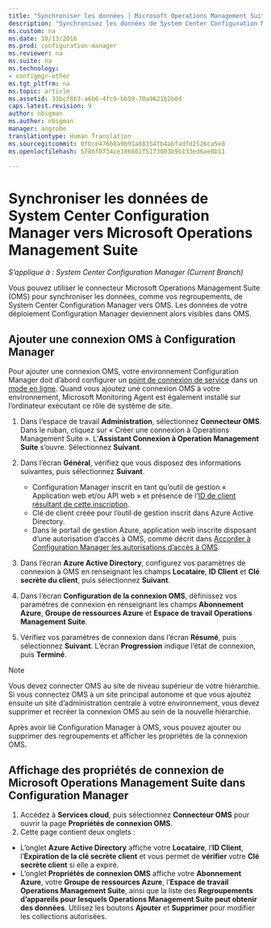 ```yaml
---
title: "Synchroniser les données | Microsoft Operations Management Suite | System Center Configuration Manager"
description: "Synchronisez les données de System Center Configuration Manager vers Microsoft Operations Management Suite."
ms.custom: na
ms.date: 10/13/2016
ms.prod: configuration-manager
ms.reviewer: na
ms.suite: na
ms.technology:
- configmgr-other
ms.tgt_pltfrm: na
ms.topic: article
ms.assetid: 33bcf8b3-a6b6-4fc9-bb59-70a9621b2b0d
caps.latest.revision: 9
author: nbigman
ms.author: nbigman
manager: angrobe
translationtype: Human Translation
ms.sourcegitcommit: 0fbce476b8a9b91a88354fb4abfadfd2526ca5e8
ms.openlocfilehash: 5786f0734ce186601f5173003b9b133ed6ae8b11

---
```

# <a name="sync-data-from-configuration-manager-to-the-microsoft-operations-management-suite"></a>Synchroniser les données de System Center Configuration Manager vers Microsoft Operations Management Suite

*S’applique à : System Center Configuration Manager (Current Branch)*

Vous pouvez utiliser le connecteur Microsoft Operations Management Suite (OMS) pour synchroniser les données, comme vos regroupements, de System Center Configuration Manager vers OMS. Les données de votre déploiement Configuration Manager deviennent alors visibles dans OMS.

## <a name="add-an-oms-connection-to-configuration-manager"></a>Ajouter une connexion OMS à Configuration Manager

Pour ajouter une connexion OMS, votre environnement Configuration Manager doit d’abord configurer un [point de connexion de service](../../../core/servers/deploy/configure/about-the-service-connection-point.md) dans un [mode en ligne](https://azure.microsoft.com/en-us/documentation/articles/resource-group-create-service-principal-portal/). Quand vous ajoutez une connexion OMS à votre environnement, Microsoft Monitoring Agent est également installé sur l’ordinateur exécutant ce rôle de système de site.
1.  Dans l’espace de travail **Administration**, sélectionnez **Connecteur OMS**. Dans le ruban, cliquez sur « Créer une connexion à Operations Management Suite ». L’**Assistant Connexion à Operation Management Suite** s’ouvre. Sélectionnez **Suivant**.
2.  Dans l’écran **Général**, vérifiez que vous disposez des informations suivantes, puis sélectionnez **Suivant**.

    * Configuration Manager inscrit en tant qu’outil de gestion « Application web et/ou API web » et présence de l’[ID de client résultant de cette inscription](https://azure.microsoft.com/documentation/articles/active-directory-integrating-applications/).
    * Clé de client créée pour l’outil de gestion inscrit dans Azure Active Directory.
    * Dans le portail de gestion Azure, application web inscrite disposant d’une autorisation d’accès à OMS, comme décrit dans [Accorder à Configuration Manager les autorisations d’accès à OMS](https://azure.microsoft.com/en-us/documentation/articles/log-analytics-sccm/#provide-configuration-manager-with-permissions-to-oms).

3.  Dans l’écran **Azure Active Directory**, configurez vos paramètres de connexion à OMS en renseignant les champs **Locataire**, **ID Client** et **Clé secrète du client**, puis sélectionnez **Suivant**.
4.  Dans l’écran **Configuration de la connexion OMS**, définissez vos paramètres de connexion en renseignant les champs **Abonnement Azure**, **Groupe de ressources Azure** et **Espace de travail Operations Management Suite**.
5.  Vérifiez vos paramètres de connexion dans l’écran **Résumé**, puis sélectionnez **Suivant**. L’écran **Progression** indique l’état de connexion, puis **Terminé**.

> [!NOTE]
> Vous devez connecter OMS au site de niveau supérieur de votre hiérarchie. Si vous connectez OMS à un site principal autonome et que vous ajoutez ensuite un site d’administration centrale à votre environnement, vous devez supprimer et recréer la connexion OMS au sein de la nouvelle hiérarchie.

Après avoir lié Configuration Manager à OMS, vous pouvez ajouter ou supprimer des regroupements et afficher les propriétés de la connexion OMS.

## <a name="viewing-microsoft-operations-management-suite-connection-properties-in-configuration-manager"></a>Affichage des propriétés de connexion de Microsoft Operations Management Suite dans Configuration Manager

1.  Accédez à **Services cloud**, puis sélectionnez **Connecteur OMS** pour ouvrir la page **Propriétés de connexion OMS**.
2.  Cette page contient deux onglets :
  * L’onglet **Azure Active Directory** affiche votre **Locataire**, l’**ID Client**, l’**Expiration de la clé secrète client** et vous permet de **vérifier** votre **Clé secrète client** si elle a expiré.
  * L’onglet **Propriétés de connexion OMS** affiche votre **Abonnement Azure**, votre **Groupe de ressources Azure**, l’**Espace de travail Operations Management Suite**, ainsi que la liste des **Regroupements d’appareils pour lesquels Operations Management Suite peut obtenir des données**. Utilisez les boutons **Ajouter** et **Supprimer** pour modifier les collections autorisées.



<!--HONumber=Nov16_HO1-->


